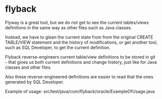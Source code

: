 # flyback
Flyway is a great tool, but we do not get to see the current tables/views definitions
in the same way as other files such as Java classes.

Instead, we have to glean the current state from from the original CREATE TABLE/VIEW statement
and the history of modifications, or get another tool, such as SQL Developer, to get the current definition.

Flyback reverse-engineers current table/view definitions to be stored in git -
that gives us both current definitions and change history, just like for Java classes and other files.

Also these reverse-engineered definitions are easier to read that the ones generated by SQL Developer.

Example of usage: src/test/java/com/flyback/oracle/ExampleOfUsage.java